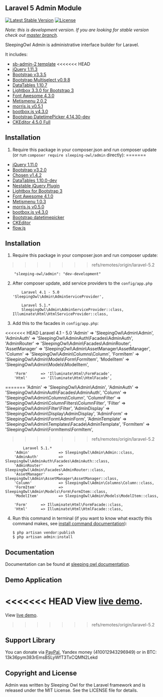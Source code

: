 ## Laravel 5 Admin Module

[![Latest Stable Version](https://poser.pugx.org/sleeping-owl/admin/v/stable.svg)](https://packagist.org/packages/sleeping-owl/admin)
[![License](https://poser.pugx.org/sleeping-owl/admin/license.svg)](https://packagist.org/packages/sleeping-owl/admin)

*Note: this is development version. If you are looking for stable version check out [master branch](https://github.com/sleeping-owl/admin).*

SleepingOwl Admin is administrative interface builder for Laravel.

It includes:

 - [sb-admin-2 template](http://startbootstrap.com/template-overviews/sb-admin-2/)
<<<<<<< HEAD
 - [jQuery 1.11.3](http://jquery.com/)
 - [Bootstrap v3.3.5](http://getbootstrap.com)
 - [Bootstrap Multiselect v0.9.8](https://github.com/davidstutz/bootstrap-multiselect)
 - [DataTables 1.10.7](http://www.datatables.net)
 - [Lightbox 3.3.0 for Bootstrap 3](https://github.com/ashleydw/lightbox)
 - [Font Awesome 4.3.0](http://fontawesome.io)
 - [Metismenu 2.0.2](https://github.com/onokumus/metisMenu)
 - [morris.js v0.5.1](http://morrisjs.github.io/morris.js/)
 - [bootbox.js v4.3.0](http://bootboxjs.com)
 - [Bootstrap DatetimePicker 4.14.30-dev](http://eonasdan.github.io/bootstrap-datetimepicker/)
 - [CKEditor 4.5.0 Full](http://ckeditor.com)

## Installation

 1. Require this package in your composer.json and run composer update (or run `composer require sleeping-owl/admin` directly):
=======
 - [jQuery 1.11.0](http://jquery.org)
 - [Bootstrap v3.2.0](http://getbootstrap.com)
 - [Chosen v1.4.2](http://harvesthq.github.io/chosen/)
 - [DataTables 1.10.0-dev](http://www.sprymedia.co.uk)
 - [Nestable jQuery Plugin](http://dbushell.github.io/Nestable/)
 - [Lightbox for Bootstrap 3](https://github.com/ashleydw/lightbox)
 - [Font Awesome 4.1.0](http://fontawesome.io)
 - [Metismenu 1.0.3](https://github.com/onokumus/metisMenu)
 - [morris.js v0.5.0]()
 - [bootbox.js v4.3.0](http://bootboxjs.com)
 - [Bootstrap datetimepicker](http://eonasdan.github.io/bootstrap-datetimepicker/)
 - [CKEditor](http://ckeditor.com)
 - [flow.js](https://github.com/flowjs/flow.js)

## Installation

 1. Require this package in your composer.json and run composer update:
>>>>>>> refs/remotes/origin/laravel-5.2

		"sleeping-owl/admin": "dev-development"

 2. After composer update, add service providers to the `config/app.php`

            Laravel 4.1 - 5.0
	    'SleepingOwl\Admin\AdminServiceProvider',

            Laravel 5.1.*
            SleepingOwl\Admin\AdminServiceProvider::class,
	    Illuminate\Html\HtmlServiceProvider::class,

 3. Add this to the facades in `config/app.php`:

<<<<<<< HEAD
            Laravel 4.1 - 5.0
		'Admin'				=> 'SleepingOwl\Admin\Admin',
		'AdminAuth'			=> 'SleepingOwl\AdminAuth\Facades\AdminAuth',
		'AdminRouter'       => 'SleepingOwl\Admin\Facades\AdminRouter',
		'AssetManager' 		=> 'SleepingOwl\Admin\AssetManager\AssetManager',
		'Column'   			=> 'SleepingOwl\Admin\Columns\Column',
		'FormItem' 			=> 'SleepingOwl\Admin\Models\Form\FormItem',
		'ModelItem'			=> 'SleepingOwl\Admin\Models\ModelItem',
		
		'Form'      => 'Illuminate\Html\FormFacade',
		'Html'      => 'Illuminate\Html\HtmlFacade',
=======
		'Admin'         => 'SleepingOwl\Admin\Admin',
		'AdminAuth'     => 'SleepingOwl\AdminAuth\Facades\AdminAuth',
		'Column'        => 'SleepingOwl\Admin\Columns\Column',
		'ColumnFilter'  => 'SleepingOwl\Admin\ColumnFilters\ColumnFilter',
		'Filter'        => 'SleepingOwl\Admin\Filter\Filter',
		'AdminDisplay'  => 'SleepingOwl\Admin\Display\AdminDisplay',
		'AdminForm'     => 'SleepingOwl\Admin\Form\AdminForm',
		'AdminTemplate' => 'SleepingOwl\Admin\Templates\Facade\AdminTemplate',
		'FormItem'      => 'SleepingOwl\Admin\FormItems\FormItem',
>>>>>>> refs/remotes/origin/laravel-5.2

            Laravel 5.1.*
		'Admin'				=> SleepingOwl\Admin\Admin::class,
		'AdminAuth'			=> SleepingOwl\AdminAuth\Facades\AdminAuth::class,
		'AdminRouter'       => SleepingOwl\Admin\Facades\AdminRouter::class,
		'AssetManager' 		=> SleepingOwl\Admin\AssetManager\AssetManager::class,
		'Column'   			=> SleepingOwl\Admin\Columns\Column::class,
		'FormItem' 			=> SleepingOwl\Admin\Models\Form\FormItem::class,
		'ModelItem'			=> SleepingOwl\Admin\Models\ModelItem::class,
		
		'Form'      => Illuminate\Html\FormFacade::class,
		'Html'      => Illuminate\Html\HtmlFacade::class,

                

 4. Run this command in terminal (if you want to know what exactly this command makes, see [install command documentation](http://sleeping-owl.github.io/en/Commands/Install.html)):

		$ php artisan vendor:publish
		$ php artisan admin:install

## Documentation

Documentation can be found at [sleeping owl documentation](http://sleeping-owl.github.io/v3).

## Demo Application

<<<<<<< HEAD
View [live demo](http://sleepingowladmindemo.cloudcontrolled.com/admin/login).
=======
View [live demo](http://sleepingowladmindemo2.cloudcontrolled.com).
>>>>>>> refs/remotes/origin/laravel-5.2

## Support Library

You can donate via [PayPal](https://www.paypal.com/cgi-bin/webscr?cmd=_s-xclick&hosted_button_id=AXJMWMRPCBGVA), Yandex money (410012943296949) or in BTC: 13k36pym383rEmsBSLyWfT3TxCQMN2Lekd

## Copyright and License

Admin was written by Sleeping Owl for the Laravel framework and is released under the MIT License. See the LICENSE file for details.